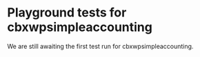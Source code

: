 # Playground tests for cbxwpsimpleaccounting
We are still awaiting the first test run for cbxwpsimpleaccounting.

